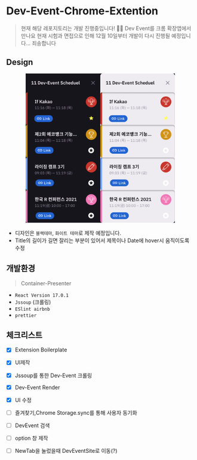 # Dev-Event-Chrome-Extention

> 현재 해당 레포지토리는 개발 진행중입니다!
> 🎉🎈 Dev Event를 크롬 확장앱에서 만나요
>  현재 시험과 면접으로 인해 12월 10일부터 개발이 다시 진행될 예정입니다... 죄송합니다
## Design

<p align="center"><img src="./images/Design.png" width="200px"><img src="./images/Design2.png" width="200px"></p>

- 디자인은 `블랙테마`, `화이트 테마`로 제작 예정입니다.
- Title의 길이가 길면 잘리는 부분이 있어서 제목이나 Date에 hover시 움직이도록 수정

## 개발환경

> Container-Presenter

- `React Version 17.0.1`
- `Jssoup` (크롤링)
- `ESlint airbnb`
- `prettier`

## 체크리스트

- [x] Extension Boilerplate
- [x] UI제작
- [x] Jssoup를 통한 Dev-Event 크롤링
- [x] Dev-Event Render
- [x] UI 수정
- [ ] 즐겨찾기,Chrome Storage.sync를 통해 사용자 동기화
- [ ] DevEvent 검색
- [ ] option 창 제작

- [ ] NewTab을 눌렀을때 DevEventSite로 이동(?)
